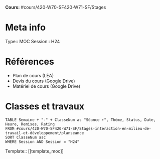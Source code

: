 
**Cours:** #cours/420-W70-SF420-W71-SF/Stages
# Meta info
Type:: MOC
Session:: H24
# Références
* Plan de cours (LÉA)
* Devis du cours (Google Drive)
* Matériel de cours (Google Drive)
# Classes et travaux
```dataview
TABLE Semaine + "-" + ClasseNum as "Séance ↑", Thème, Status, Date, Heure, Remises, Rating
FROM #cours/420-W70-SF420-W71-SF/Stages-interaction-en-milieu-de-travail-et-développement/planseance
SORT ClasseNum asc
WHERE Session AND Session = "H24"
```

Template:: [[template_moc]]